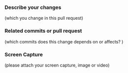 ### Describe your changes

(which you change in this pull request)

### Related commits or pull request

(which commits does this change depends on or affects? )

### Screen Capture

(please attach your screen capture, image or video)
